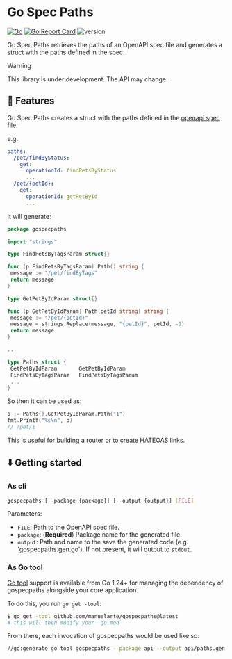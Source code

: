 # Go Spec Paths

[![Go](https://github.com/manuelarte/gospecpaths/actions/workflows/go.yml/badge.svg)](https://github.com/manuelarte/gospecpaths/actions/workflows/go.yml)
[![Go Report Card](https://goreportcard.com/badge/github.com/manuelarte/gospecpaths)](https://goreportcard.com/report/github.com/manuelarte/gospecpaths)
![version](https://img.shields.io/github/v/release/manuelarte/gospecpaths)

Go Spec Paths retrieves the paths of an OpenAPI spec file and generates a struct with the paths defined in the spec.

> [!WARNING]
>
> This library is under development. The API may change.

## 🚀 Features

Go Spec Paths creates a struct with the paths defined in the [openapi spec][openapi] file.

e.g.

```yaml
paths:
  /pet/findByStatus:
    get:
      operationId: findPetsByStatus
      ...
  /pet/{petId}:
    get:
      operationId: getPetById
      ...
```

It will generate:

```go
package gospecpaths

import "strings"

type FindPetsByTagsParam struct{}

func (p FindPetsByTagsParam) Path() string {
 message := "/pet/findByTags"
 return message
}

type GetPetByIdParam struct{}

func (p GetPetByIdParam) Path(petId string) string {
 message := "/pet/{petId}"
 message = strings.Replace(message, "{petId}", petId, -1)
 return message
}

...

type Paths struct {
 GetPetByIdParam       GetPetByIdParam
 FindPetsByTagsParam   FindPetsByTagsParam
 ...
}
```

So then it can be used as:

```go
p := Paths{}.GetPetByIdParam.Path("1")
fmt.Printf("%s\n", p)
// /pet/1
```

This is useful for building a router or to create HATEOAS links.

## ⬇️ Getting started

### As cli

```bash
gospecpaths [--package {package}] [--output {output}] [FILE]
```

Parameters:

- `FILE`: Path to the OpenAPI spec file.
- `package`: (**Required**) Package name for the generated file.
- `output`: Path and name to the save the generated code (e.g. 'gospecpaths.gen.go'). If not present, it will output to `stdout`.

### As Go tool

[Go tool][gotool] support is available from Go 1.24+ for managing the dependency of gospecpaths alongside your core application.

To do this, you run `go get -tool`:

```bash
$ go get -tool github.com/manuelarte/gospecpaths@latest
# this will then modify your `go.mod`
```

From there, each invocation of gospecpaths would be used like so:

```bash
//go:generate go tool gospecpaths --package api --output api/paths.gen.go ../../api.yaml
```

[gotool]: https://tip.golang.org/doc/go1.24#tools
[openapi]: https://swagger.io/specification/
